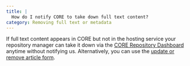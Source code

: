 ```yaml
---
title: |
  How do I notify CORE to take down full text content?
category: Removing full text or metadata
---
```

If full text content appears in CORE but not in the
hosting service your repository manager can take it down via the
[CORE Repository Dashboard](~services/repository-dashboard)
anytime without notifying us. Alternatively, you can use the
[update or remove article form](/article-update).
